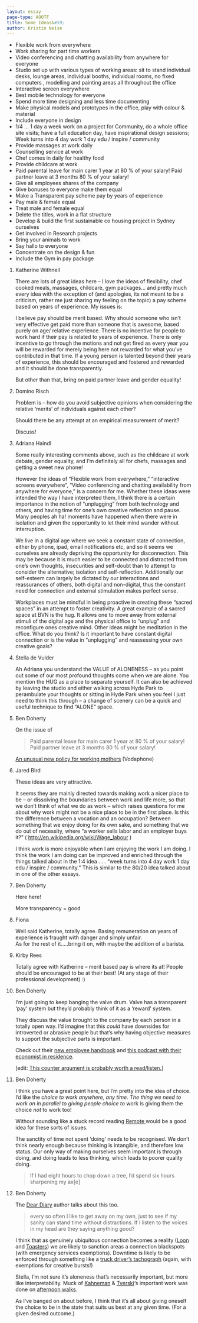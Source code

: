```yaml
---
layout: essay
page-type: AOOTF
title: Some Ideas&#59;
author: Kristin Neise
---
```


<ul>
<li>Flexible work from everywhere</li>
<li>Work sharing for part time workers</li>
<li>Video conferencing and chatting availability from anywhere for everyone</li>
<li>Studio set up with various types of working areas: sit to stand individual desks, lounge areas, individual booths, individual rooms, no fixed computers , modelling and painting areas all throughout the office</li>
<li>Interactive screen everywhere</li>
<li>Best mobile technology for everyone</li>
<li>Spend more time designing and less time documenting</li>
<li>Make physical models and prototypes in the office, play with colour &amp; material</li>
<li>Include everyone in design</li>
<li>1/4&nbsp;… 1 day a week work on a project for Community, do a whole office site visits; have a full education day, have inspirational design sessions; Week turns into 4 day work 1 day edu / inspire / community</li>
<li>Provide massages at work daily</li>
<li>Counselling service at work</li>
<li>Chef comes in daily for healthy food</li>
<li>Provide childcare at work</li>
<li>Paid parental leave for main carer 1 year at 80 % of your salary! Paid partner leave at 3 months 80 % of your salary!</li>
<li>Give all employees shares of the company</li>
<li>Give bonuses to everyone make them equal</li>
<li>Make a Transparent pay scheme pay by years of experience</li>
<li>Pay male &amp; female equal</li>
<li>Treat male and female equal</li>
<li>Delete the titles, work in a flat structure</li>
<li>Develop &amp; build the first sustainable co housing project in Sydney ourselves</li>
<li>Get involved in Research projects</li>
<li>Bring your animals to work</li>
<li>Say hallo to everyone</li>
<li>Concentrate on the design &amp; fun</li>
<li>Include the Gym in pay package</li>
</ul>


					
<ol>
	<li><span class="commenter">Katherine Withnell</span>
				
<p>There are lots of great ideas here – I love the ideas of flexibility, chef cooked meals, massages, childcare, gym packages… and pretty much every idea with the exception of (and apologies, its not meant to be a criticism, rather me just sharing my feeling on the topic) a pay scheme based on years of experience. My issues is:</p>
<p>I believe pay should be merit based. Why should someone who isn’t very effective get paid more than someone that is awesome, based purely on age/ relative experience. There is no incentive for people to work hard if their pay is related to years of experience. There is only incentive to go through the motions and not get fired as every year you will be rewarded for merely being here not rewarded for what you’ve contributed in that time. If a young person is talented beyond their years of experience, this should be encouraged and fostered and rewarded and it should be done transparently. </p>
<p>But other than that, bring on paid partner leave and gender equality!</p>

</li>
<li><span class="commenter">Domino Risch</span>
				
<p>Problem is – how do you avoid subjective opinions when considering the relative ‘merits’ of individuals against each other?</p>
<p>Should there be any attempt at an empirical measurement of merit?</p>
<p>Discuss!</p>

</li>
<li><span class="commenter">Adriana Haindl</span>
				
<p>Some really interesting comments above, such as the childcare at work debate, gender equality, and I’m definitely all for chefs, massages and getting a sweet new phone!</p>
<p>However the ideas of “Flexible work from everywhere,” “interactive screens everywhere”, “Video conferencing and chatting availability from anywhere for everyone,” is a concern for me.  Whether these ideas were intended the way I have interpreted them, I think there is a certain importance in the notion of “unplugging” from both technology and others, and having time for one’s own creative reflection and pause.  Many peoples ah ha! moments have happened when there were in isolation and given the opportunity to let their mind wander without interruption. </p>
<p>We live in a digital age where we seek a constant state of connection, either by phone, ipad, email notifications etc, and so it seems we ourselves are already depriving the opportunity for disconnection.  This may be because it is much easier to be connected and distracted from one’s own thoughts, insecurities and self-doubt than to attempt to consider the alternative; isolation and self-reflection.  Additionally our self-esteem can largely be dictated by our interactions and reassurances of others, both digital and non-digital, thus the constant need for connection and external stimulation makes perfect sense.</p>
<p>Workplaces must be mindful in being proactive in creating these “sacred spaces” in an attempt to foster creativity.  A great example of a sacred space at BVN is the hug.  It allows one to move away from external stimuli of the digital age and the physical office to “unplug” and reconfigure ones creative mind. Other ideas might be meditation in the office.  What do you think? Is it important to have constant digital connection or is the value in “unplugging” and reassessing your own creative goals?</p>

</li>
<li><span class="commenter">Stella de Vulder</span>
				
<p>Ah Adriana you understand the VALUE of ALONENESS – as you point out some of our most profound thoughts come when we are alone. You mention the HUG as a place to separate yourself.  It can also be achieved by leaving the studio and either walking across Hyde Park to perambulate your thoughts or sitting in Hyde Park when you feel I just need to think this through – a change of scenery can be a quick and useful technique to find “ALONE” space.</p>

</li>
<li><span class="commenter">Ben Doherty</span>
				
<p>On the issue of </p>
<blockquote><p>Paid parental leave for main carer 1 year at 80 % of your salary! Paid partner leave at 3 months 80 % of your salary!</p></blockquote>
<p><a href="http://www.washingtonpost.com/blogs/on-leadership/wp/2015/03/06/an-unusual-new-policy-for-working-mothers" rel="nofollow">An unusual new policy for working mothers</a> (Vodaphone)</p>

</li>
<li><span class="commenter">Jared Bird</span>
				
<p>These ideas are very attractive.</p>
<p>It seems they are mainly directed towards making work a nicer place to be – or dissolving the boundaries between work and life more, so that we don’t think of what we do as work – which raises questions for me about why work might not be a nice place to be in the first place. Is this the difference between a vocation and an occupation? Between something that we enjoy doing for its own sake, and something that we do out of necessity, where “a worker sells labor and an employer buys it?” ( <a href="http://en.wikipedia.org/wiki/Wage_labour" rel="nofollow">http://en.wikipedia.org/wiki/Wage_labour</a> )</p>
<p>I think work is more enjoyable when I am enjoying the work I am doing. I think the work I am doing can be improved and enriched through the things talked about in the 1:4 idea . . . “week turns into 4 day work 1 day edu / inspire / community.” This is similar to the 80/20 idea talked about in one of the other essays.</p>

</li>
<li><span class="commenter">Ben Doherty</span>
				
<p>Here here!</p>
<p>More transparency = good</p>

</li>
<li><span class="commenter">Fiona</span>
				
<p>Well said Katherine, totally agree.  Basing remuneration on years of experience is fraught with danger and simply unfair.<br>
As for the rest of it…..bring it on, with maybe the addition of a barista.</p>

</li>
<li><span class="commenter">Kirby Rees</span>
				
<p>Totally agree with Katherine – merit based pay is where its at! People should be encouraged to be at their best! (At any stage of their professional development) :)</p>

</li>
<li><span class="commenter">Ben Doherty</span>
				
<p>I’m just going to keep banging the valve drum. Valve has a transparent ‘pay’ system but they’d probably think of it as a ‘reward’ system.</p>
<p>They discuss the value brought to the company by each person in a totally open way. I’d imagine that this <em>could</em> have downsides for introverted or abrasive people but that’s why having objective measures to support the subjective parts is important.</p>
<p>Check out their <a href="http://assets.sbnation.com/assets/1074301/Valve_Handbook_LowRes.pdf" rel="nofollow">new employee handbook</a> and <a href="http://www.econtalk.org/archives/2013/02/varoufakis_on_v.html" rel="nofollow">this podcast with their economist in residence</a>.</p>
<p>[edit: <a href="http://www.wired.com/2013/07/wireduk-valve-jeri-ellsworth/" title="Former Valve Employee: ‘It Felt a Lot Like High School’" rel="nofollow">This counter argument is probably worth a read/listen.</a>]</p>

</li>
<li><span class="commenter">Ben Doherty</span>
				
<p>I think you have a great point here, but I’m pretty into the idea of choice. I’d like the <em>choice</em><em> to work anywhere, any time. The thing we need to work on in parallel to giving people choice </em><em>to</em> work is giving them the choice <em>not</em> to work too!</p>
<p>Without sounding like a stuck record reading <a href="http://blogs.bvn.com.au/tropos/2014/08/12/remote/" title="Remote" rel="nofollow">Remote </a>would be a good idea for these sorts of issues.</p>
<p>The sanctity of time not spent ‘doing’ needs to be recognised. We don’t think nearly enough because thinking is intangible, and therefore low status. Our only way of making ourselves seem important is through doing, and doing leads to less thinking, which leads to poorer quality doing.</p>
<blockquote><p>If I had eight hours to chop down a tree, I’d spend six hours sharpening my ax[e]</p></blockquote>

</li>
<li><span class="commenter">Ben Doherty</span>
				
<p>The <a href="http://blogs.bvn.com.au/tropos/2015/02/25/31130-645pm-dear-diary/" rel="nofollow">Dear Diary</a> author talks about this too. </p>
<blockquote><p>every so often I like to get away on my own, just to see if my sanity can stand time without distractions. If I listen to the voices in my head are they saying anything good?</p></blockquote>
<p>I think that as genuinely ubiquitous connection becomes a reality (<a href="http://www.google.com/loon/" rel="nofollow">Loon</a> and <a href="http://nextbigfuture.com/2015/01/elon-musk-plans-for-4000-toaster-sized.html" rel="nofollow">Toasters</a>) we are likely to sanction areas a connection blackspots (with emergency services exemptions). Downtime is likely to be enforced through something like a <a href="http://en.wikipedia.org/wiki/Tachograph" rel="nofollow">truck driver’s tachograph</a> (again, with exemptions for creative bursts!)</p>
<p>Stella, I’m not sure it’s aloneness that’s necessarily important, but more like interpretability. Muck of <a href="http://en.wikipedia.org/wiki/Daniel_Kahneman" rel="nofollow">Kahneman</a> &amp; <a href="http://en.wikipedia.org/wiki/Amos_Tversky" rel="nofollow">Tverski</a>‘s important work was done on <a href="https://www.princeton.edu/~kahneman/docs/attention_and_effort/Attention_lo_quality.pdf" title="15mb pdf" rel="nofollow">afternoon walks</a>.</p>
<p>As I’ve banged on about before, I think that it’s all about giving oneself the choice to be in the state that suits us best at any given time. (For a given desired outcome.)
</p>
</li>
</ol>